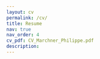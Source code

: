 ```yaml
---
layout: cv
permalink: /cv/
title: Resume
nav: true
nav_order: 4
cv_pdf: CV_Marchner_Philippe.pdf
description: 
---
```

